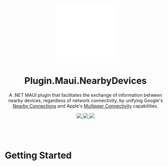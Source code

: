 <div align="center">
  <picture>
    <img alt="Plugin.Maui.NearbyDevices Logo" src=".assets/nuget.svg" width="180">
  </picture>

  <h1>
    Plugin.Maui.NearbyDevices
  </h1>
  <p>
    A .NET MAUI plugin that facilitates the exchange of information between nearby devices, regardless of network connectivity, by unifying Google's <a href="https://developers.google.com/nearby/connections/overview" target="_blank">Nearby Connections</a> and Apple's <a href="https://developer.apple.com/documentation/multipeerconnectivity" target="_blank">Multipeer Connectivity</a> capabilities.
  </p>
  <div>
    <a href="https://www.nuget.org/packages/Plugin.Maui.NearbyDevices">
      <img src="https://img.shields.io/nuget/v/Plugin.Maui.NearbyDevices.svg?style=flat-square&label=nuget">
    </a>
    <a href="https://codecov.io/gh/phunkeler/Plugin.Maui.NearbyConnections">
      <img src="https://codecov.io/gh/phunkeler/Plugin.Maui.NearbyConnections/graph/badge.svg?token=UY5YNK57EZ"/>
    </a>
    <a href="https://github.com/phunkeler/Plugin.Maui.NearbyDevices/blob/main/LICENSE">
      <img src="https://img.shields.io/github/license/phunkeler/Plugin.Maui.NearbyDevices?style=flat-square">
    </a>
  </div>
</div>

#

</br>

# Getting Started